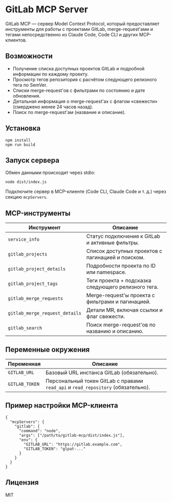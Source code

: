 # GitLab MCP Server

GitLab MCP — сервер Model Context Protocol, который предоставляет инструменты для работы с проектами GitLab, merge-request'ами и тегами непосредственно из Claude Code, Code CLI и других MCP-клиентов.

## Возможности

- Получение списка доступных проектов GitLab и подробной информации по каждому проекту.
- Просмотр тегов репозитория с расчётом следующего релизного тега по SemVer.
- Списки merge-request'ов с фильтрами по состоянию и дате обновления.
- Детальная информация о merge-request'ах с флагом «свежести» (смерджено менее 24 часов назад).
- Поиск по merge-request'ам (название и описание).

## Установка

    npm install
    npm run build

## Запуск сервера

Обмен данными происходит через stdio:

    node dist/index.js

Подключите сервер в MCP-клиенте (Code CLI, Claude Code и т. д.) через секцию `mcpServers`.

## MCP-инструменты

| Инструмент | Описание |
| --- | --- |
| `service_info` | Статус подключения к GitLab и активные фильтры. |
| `gitlab_projects` | Список доступных проектов с пагинацией и поиском. |
| `gitlab_project_details` | Подробности проекта по ID или namespace. |
| `gitlab_project_tags` | Теги проекта + подсказка следующего релизного тега. |
| `gitlab_merge_requests` | Merge-request'ы проекта с фильтрами и пагинацией. |
| `gitlab_merge_request_details` | Детали MR, включая ссылки и флаг свежести. |
| `gitlab_search` | Поиск merge-request'ов по названию и описанию. |

## Переменные окружения

| Переменная | Описание |
| --- | --- |
| `GITLAB_URL` | Базовый URL инстанса GitLab (обязательно). |
| `GITLAB_TOKEN` | Персональный токен GitLab с правами `read_api` и `read_repository` (обязательно). |

## Пример настройки MCP-клиента

    {
      "mcpServers": {
        "gitlab": {
          "command": "node",
          "args": ["/path/to/gitlab-mcp/dist/index.js"],
          "env": {
            "GITLAB_URL": "https://gitlab.example.com",
            "GITLAB_TOKEN": "glpat-..."
          }
        }
      }
    }

## Лицензия

MIT
